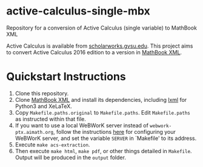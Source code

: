 # active-calculus-single-mbx
Repository for a conversion of Active Calculus (single variable) to MathBook XML

Active Calculus is available from [scholarworks.gvsu.edu](http://scholarworks.gvsu.edu/books/10/). This project aims to convert Active Calculus 2016 edition to a version in [MathBook XML](mathbook.pugetsound.edu).

# Quickstart Instructions

1. Clone this repository.
2. Clone [MathBook XML](https://github.com/rbeezer/mathbook) and install its dependencies, including [lxml](https://lxml.de/) for Python3 and XeLaTeX.
3. Copy `Makefile.paths.original` to `Makefile.paths`.  Edit `Makefile.paths` as instructed within that file.
4. If you want to use a local WeBWorK server instead of `webwork-ptx.aimath.org`, follow the instructions [here](https://pretextbook.org/doc/publisher-guide/html/webwork-configuration.html) for configuring your WeBWorK server, and set the variable `SERVER` in `Makefile' to its address.
5. Execute `make acs-extraction`.
6. Then execute `make html`, `make pdf`, or other things detailed in `Makefile`. Output will be produced in the `output` folder.
